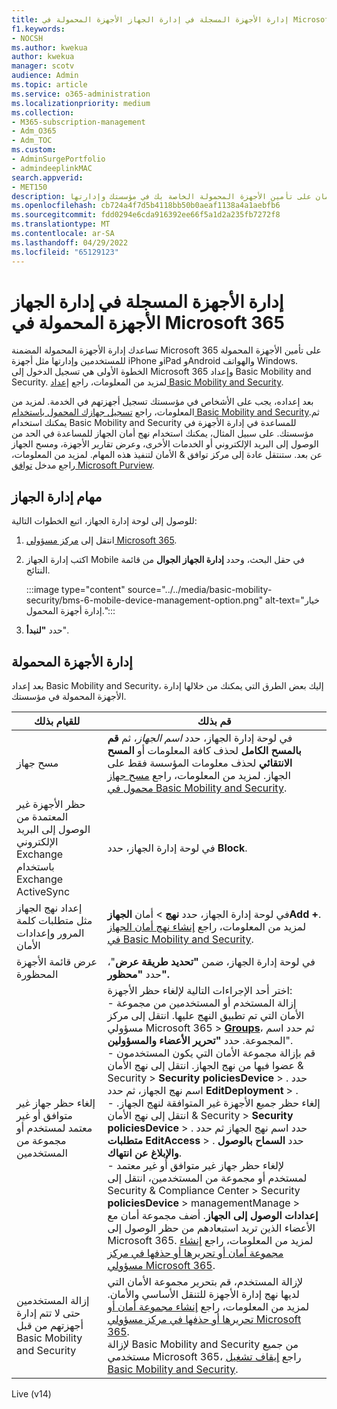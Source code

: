 ```yaml
---
title: إدارة الأجهزة المسجلة في إدارة الجهاز الأجهزة المحمولة في Microsoft 365
f1.keywords:
- NOCSH
ms.author: kwekua
author: kwekua
manager: scotv
audience: Admin
ms.topic: article
ms.service: o365-administration
ms.localizationpriority: medium
ms.collection:
- M365-subscription-management
- Adm_O365
- Adm_TOC
ms.custom:
- AdminSurgePortfolio
- admindeeplinkMAC
search.appverid:
- MET150
description: يمكن أن يساعدك التنقل الأساسي والأمان على تأمين الأجهزة المحمولة الخاصة بك في مؤسستك وإدارتها.
ms.openlocfilehash: cb724a4f7d5b4118bb50b0aeaf1138a4a1aebfb6
ms.sourcegitcommit: fdd0294e6cda916392ee66f5a1d2a235fb7272f8
ms.translationtype: MT
ms.contentlocale: ar-SA
ms.lasthandoff: 04/29/2022
ms.locfileid: "65129123"
---
```

# <a name="manage-devices-enrolled-in-mobile-device-management-in-microsoft-365"></a>إدارة الأجهزة المسجلة في إدارة الجهاز الأجهزة المحمولة في Microsoft 365

تساعدك إدارة الأجهزة المحمولة المضمنة Microsoft 365 على تأمين الأجهزة المحمولة للمستخدمين وإدارتها مثل أجهزة iPhone وiPad وAndroid والهواتف Windows. الخطوة الأولى هي تسجيل الدخول إلى Microsoft 365 وإعداد Basic Mobility and Security. لمزيد من المعلومات، راجع [إعداد Basic Mobility and Security](set-up.md).

بعد إعداده، يجب على الأشخاص في مؤسستك تسجيل أجهزتهم في الخدمة. لمزيد من المعلومات، راجع [تسجيل جهازك المحمول باستخدام Basic Mobility and Security](enroll-your-mobile-device.md).ثم يمكنك استخدام Basic Mobility and Security للمساعدة في إدارة الأجهزة في مؤسستك. على سبيل المثال، يمكنك استخدام نهج أمان الجهاز للمساعدة في الحد من الوصول إلى البريد الإلكتروني أو الخدمات الأخرى، وعرض تقارير الأجهزة، ومسح الجهاز عن بعد. ستنتقل عادة إلى مركز توافق & الأمان لتنفيذ هذه المهام. لمزيد من المعلومات، راجع مدخل [توافق Microsoft Purview](../../compliance/microsoft-365-compliance-center.md).

## <a name="device-management-tasks"></a>مهام إدارة الجهاز

للوصول إلى لوحة إدارة الجهاز، اتبع الخطوات التالية:

1. انتقل إلى [مركز مسؤولي Microsoft 365](../../admin/admin-overview/admin-center-overview.md).

2. اكتب إدارة الجهاز Mobile في حقل البحث، وحدد **إدارة الجهاز الجوال** من قائمة النتائج.

    :::image type="content" source="../../media/basic-mobility-security/bms-6-mobile-device-management-option.png" alt-text="خيار إدارة أجهزة المحمول.":::

3. حدد **"لنبدأ**".

## <a name="manage-mobile-devices"></a>إدارة الأجهزة المحمولة

بعد إعداد Basic Mobility and Security، إليك بعض الطرق التي يمكنك من خلالها إدارة الأجهزة المحمولة في مؤسستك.

|للقيام بذلك|قم بذلك|
|---|---|
|مسح جهاز|في لوحة إدارة الجهاز، حدد *اسم الجهاز*، ثم **قم بالمسح الكامل** لحذف كافة المعلومات أو **المسح الانتقائي** لحذف معلومات المؤسسة فقط على الجهاز. لمزيد من المعلومات، راجع [مسح جهاز محمول في Basic Mobility and Security](wipe-mobile-device.md).|
|حظر الأجهزة غير المعتمدة من الوصول إلى البريد الإلكتروني Exchange باستخدام Exchange ActiveSync|في لوحة إدارة الجهاز، حدد **Block**.|
|إعداد نهج الجهاز مثل متطلبات كلمة المرور وإعدادات الأمان|في لوحة إدارة الجهاز، حدد **نهج** >  أمان **الجهازAdd +**. لمزيد من المعلومات، راجع [إنشاء نهج أمان الجهاز في Basic Mobility and Security](create-device-security-policies.md).|
|عرض قائمة الأجهزة المحظورة|في لوحة إدارة الجهاز، ضمن **"تحديد طريقة عرض**"، حدد **"محظور".**|
|إلغاء حظر جهاز غير متوافق أو غير معتمد لمستخدم أو مجموعة من المستخدمين|اختر أحد الإجراءات التالية لإلغاء حظر الأجهزة:<br/>- إزالة المستخدم أو المستخدمين من مجموعة الأمان التي تم تطبيق النهج عليها. انتقل إلى مركز مسؤولي Microsoft 365 > <a href="https://go.microsoft.com/fwlink/p/?linkid=2052855" target="_blank">**Groups**</a>، ثم حدد اسم المجموعة. حدد **"تحرير الأعضاء والمسؤولين**".<br/>- قم بإزالة مجموعة الأمان التي يكون المستخدمون عضوا فيها من نهج الجهاز. انتقل إلى نهج الأمان & Security > **Security** **policiesDevice** > . حدد اسم نهج الجهاز، ثم حدد **EditDeployment** > .<br/>- إلغاء حظر جميع الأجهزة غير المتوافقة لنهج الجهاز. انتقل إلى نهج الأمان & Security > **Security** **policiesDevice** > . حدد اسم نهج الجهاز ثم حدد **متطلبات EditAccess** > . حدد **السماح بالوصول والإبلاغ عن انتهاك**.<br/>- لإلغاء حظر جهاز غير متوافق أو غير معتمد لمستخدم أو مجموعة من المستخدمين، انتقل إلى Security & Compliance Center > Security **policiesDevice** >  managementManage  > **إعدادات الوصول إلى الجهاز**. أضف مجموعة أمان مع الأعضاء الذين تريد استبعادهم من حظر الوصول إلى Microsoft 365. لمزيد من المعلومات، راجع [إنشاء مجموعة أمان أو تحريرها أو حذفها في مركز مسؤولي Microsoft 365](../../admin/email/create-edit-or-delete-a-security-group.md).|
|إزالة المستخدمين حتى لا تتم إدارة أجهزتهم من قبل Basic Mobility and Security|لإزالة المستخدم، قم بتحرير مجموعة الأمان التي لديها نهج إدارة الأجهزة للتنقل الأساسي والأمان. لمزيد من المعلومات، راجع [إنشاء مجموعة أمان أو تحريرها أو حذفها في مركز مسؤولي Microsoft 365](../../admin/email/create-edit-or-delete-a-security-group.md).<br/>لإزالة Basic Mobility and Security من جميع مستخدمي Microsoft 365، راجع [إيقاف تشغيل Basic Mobility and Security](turn-off.md).|

Live (v14)
